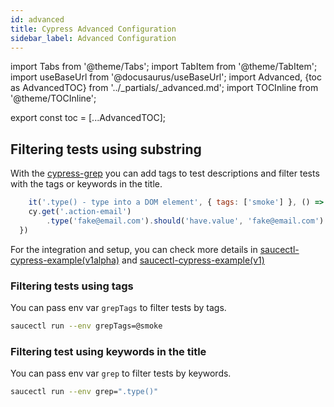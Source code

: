 ```yaml
---
id: advanced
title: Cypress Advanced Configuration
sidebar_label: Advanced Configuration
---
```


import Tabs from '@theme/Tabs';
import TabItem from '@theme/TabItem';
import useBaseUrl from '@docusaurus/useBaseUrl';
import Advanced, {toc as AdvancedTOC} from '../_partials/_advanced.md';
import TOCInline from '@theme/TOCInline';

<Advanced />

<!-- Using partials breaks table of contents. Using this workaround to get it working again. -->
export const toc = [...AdvancedTOC];

<TOCInline toc={toc} />

## Filtering tests using substring

With the [cypress-grep](https://github.com/cypress-io/cypress-grep) you can add tags to test descriptions and filter tests with the tags or keywords in the title.

```javascript
	it('.type() - type into a DOM element', { tags: ['smoke'] }, () => {
    cy.get('.action-email')
        .type('fake@email.com').should('have.value', 'fake@email.com')
  })
```
For the integration and setup, you can check more details in [saucectl-cypress-example(v1alpha)](https://github.com/saucelabs/saucectl-cypress-example/tree/main/v1alpha/examples/cypress-grep) and [saucectl-cypress-example(v1)](https://github.com/saucelabs/saucectl-cypress-example/tree/main/v1/examples/cypress-grep)

### Filtering tests using tags

You can pass env var `grepTags` to filter tests by tags.

```bash
saucectl run --env grepTags=@smoke
```

### Filtering test using keywords in the title

You can pass env var `grep` to filter tests by keywords.

```bash
saucectl run --env grep=".type()"
```


